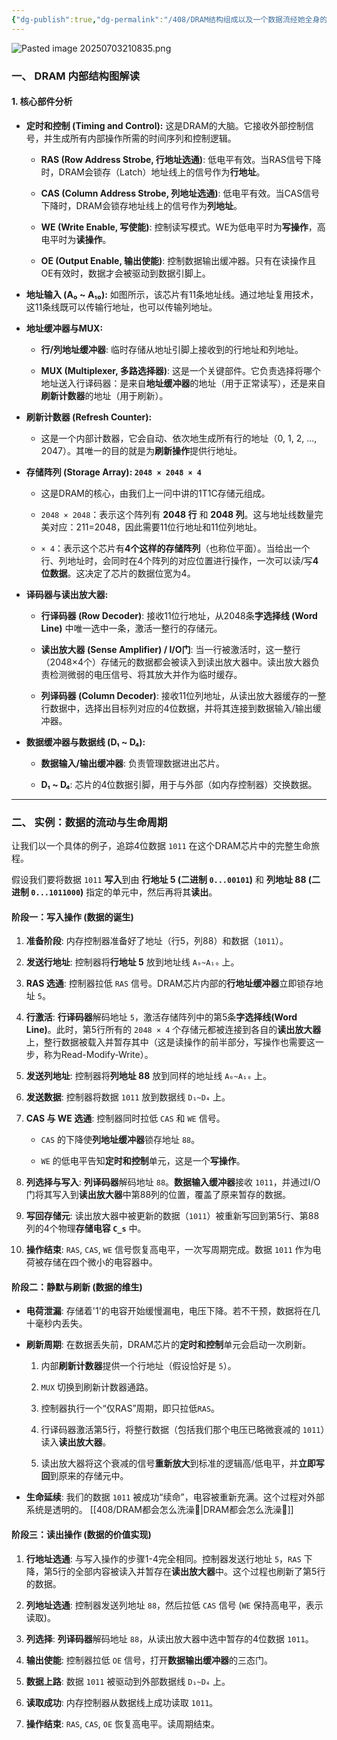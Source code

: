 ```yaml
---
{"dg-publish":true,"dg-permalink":"/408/DRAM结构组成以及一个数据流经她全身的例子🥵","permalink":"/408/DRAM结构组成以及一个数据流经她全身的例子🥵/","dgShowBacklinks":true,"dgShowLocalGraph":true,"dgShowInlineTitle":true}
---
```


![Pasted image 20250703210835.png](/img/user/%E9%99%84%E4%BB%B6/Pasted%20image%2020250703210835.png)
### 一、 DRAM 内部结构图解读
#### 1. 核心部件分析

- **定时和控制 (Timing and Control):** 这是DRAM的大脑。它接收外部控制信号，并生成所有内部操作所需的时间序列和控制逻辑。
    
    - **RAS (Row Address Strobe, 行地址选通)**: 低电平有效。当RAS信号下降时，DRAM会锁存（Latch）地址线上的信号作为**行地址**。
        
    - **CAS (Column Address Strobe, 列地址选通)**: 低电平有效。当CAS信号下降时，DRAM会锁存地址线上的信号作为**列地址**。
        
    - **WE (Write Enable, 写使能)**: 控制读写模式。WE为低电平时为**写操作**，高电平时为**读操作**。
        
    - **OE (Output Enable, 输出使能)**: 控制数据输出缓冲器。只有在读操作且OE有效时，数据才会被驱动到数据引脚上。
        
- **地址输入 (A₀ ~ A₁₀):** 如图所示，该芯片有11条地址线。通过地址复用技术，这11条线既可以传输行地址，也可以传输列地址。
    
- **地址缓冲器与MUX:**
    
    - **行/列地址缓冲器**: 临时存储从地址引脚上接收到的行地址和列地址。
        
    - **MUX (Multiplexer, 多路选择器)**: 这是一个关键部件。它负责选择将哪个地址送入行译码器：是来自**地址缓冲器**的地址（用于正常读写），还是来自**刷新计数器**的地址（用于刷新）。
        
- **刷新计数器 (Refresh Counter):**
    
    - 这是一个内部计数器，它会自动、依次地生成所有行的地址（0, 1, 2, ..., 2047）。其唯一的目的就是为**刷新操作**提供行地址。
        
- **存储阵列 (Storage Array): `2048 × 2048 × 4`**
    
    - 这是DRAM的核心，由我们上一问中讲的1T1C存储元组成。
        
    - `2048 × 2048`：表示这个阵列有 **2048 行** 和 **2048 列**。这与地址线数量完美对应：211=2048，因此需要11位行地址和11位列地址。
        
    - `× 4`：表示这个芯片有**4个这样的存储阵列**（也称位平面）。当给出一个行、列地址时，会同时在4个阵列的对应位置进行操作，一次可以读/写**4位数据**。这决定了芯片的数据位宽为4。
        
- **译码器与读出放大器:**
    
    - **行译码器 (Row Decoder)**: 接收11位行地址，从2048条**字选择线 (Word Line)** 中唯一选中一条，激活一整行的存储元。
        
    - **读出放大器 (Sense Amplifier) / I/O门**: 当一行被激活时，这一整行（2048×4个）存储元的数据都会被读入到读出放大器中。读出放大器负责检测微弱的电压信号、将其放大并作为临时缓存。
        
    - **列译码器 (Column Decoder)**: 接收11位列地址，从读出放大器缓存的一整行数据中，选择出目标列对应的4位数据，并将其连接到数据输入/输出缓冲器。
        
- **数据缓冲器与数据线 (D₁ ~ D₄):**
    
    - **数据输入/输出缓冲器**: 负责管理数据进出芯片。
        
    - **D₁ ~ D₄**: 芯片的4位数据引脚，用于与外部（如内存控制器）交换数据。
        

---

### 二、 实例：数据的流动与生命周期

让我们以一个具体的例子，追踪4位数据 `1011` 在这个DRAM芯片中的完整生命旅程。

假设我们要将数据 `1011` **写入**到由 **行地址 5 (二进制 `0...00101`)** 和 **列地址 88 (二进制 `0...1011000`)** 指定的单元中，然后再将其**读出**。

#### 阶段一：写入操作 (数据的诞生)

1. **准备阶段**: 内存控制器准备好了地址（行5，列88）和数据（`1011`）。
    
2. **发送行地址**: 控制器将**行地址 5** 放到地址线 `A₀~A₁₀` 上。
    
3. **RAS 选通**: 控制器拉低 `RAS` 信号。DRAM芯片内部的**行地址缓冲器**立即锁存地址 `5`。
    
4. **行激活**: **行译码器**解码地址 `5`，激活存储阵列中的第5条**字选择线(Word Line)**。此时，第5行所有的 `2048 × 4` 个存储元都被连接到各自的**读出放大器**上，整行数据被载入并暂存其中（这是读操作的前半部分，写操作也需要这一步，称为Read-Modify-Write）。
    
5. **发送列地址**: 控制器将**列地址 88** 放到同样的地址线 `A₀~A₁₀` 上。
    
6. **发送数据**: 控制器将数据 `1011` 放到数据线 `D₁~D₄` 上。
    
7. **CAS 与 WE 选通**: 控制器同时拉低 `CAS` 和 `WE` 信号。
    
    - `CAS` 的下降使**列地址缓冲器**锁存地址 `88`。
        
    - `WE` 的低电平告知**定时和控制**单元，这是一个**写操作**。
        
8. **列选择与写入**: **列译码器**解码地址 `88`。**数据输入缓冲器**接收 `1011`，并通过I/O门将其写入到**读出放大器**中第88列的位置，覆盖了原来暂存的数据。
    
9. **写回存储元**: 读出放大器中被更新的数据（`1011`）被重新写回到第5行、第88列的4个物理**存储电容 `C_s`** 中。
    
10. **操作结束**: `RAS`, `CAS`, `WE` 信号恢复高电平，一次写周期完成。数据 `1011` 作为电荷被存储在四个微小的电容器中。
    

#### 阶段二：静默与刷新 (数据的维生)

- **电荷泄漏**: 存储着'1'的电容开始缓慢漏电，电压下降。若不干预，数据将在几十毫秒内丢失。
    
- **刷新周期**: 在数据丢失前，DRAM芯片的**定时和控制**单元会启动一次刷新。
    
    1. 内部**刷新计数器**提供一个行地址（假设恰好是 `5`）。
        
    2. `MUX` 切换到刷新计数器通路。
        
    3. 控制器执行一个“仅RAS”周期，即只拉低`RAS`。
        
    4. 行译码器激活第5行，将整行数据（包括我们那个电压已略微衰减的 `1011`）读入**读出放大器**。
        
    5. 读出放大器将这个衰减的信号**重新放大**到标准的逻辑高/低电平，并**立即写回**到原来的存储元中。
        
- **生命延续**: 我们的数据 `1011` 被成功“续命”，电容被重新充满。这个过程对外部系统是透明的。
    [[408/DRAM都会怎么洗澡🥵\|DRAM都会怎么洗澡🥵]]

#### 阶段三：读出操作 (数据的价值实现)

1. **行地址选通**: 与写入操作的步骤1-4完全相同。控制器发送行地址 `5`，`RAS` 下降，第5行的全部内容被读入并暂存在**读出放大器**中。这个过程也刷新了第5行的数据。
    
2. **列地址选通**: 控制器发送列地址 `88`，然后拉低 `CAS` 信号 (`WE` 保持高电平，表示读取)。
    
3. **列选择**: **列译码器**解码地址 `88`，从读出放大器中选中暂存的4位数据 `1011`。
    
4. **输出使能**: 控制器拉低 `OE` 信号，打开**数据输出缓冲器**的三态门。
    
5. **数据上路**: 数据 `1011` 被驱动到外部数据线 `D₁~D₄` 上。
    
6. **读取成功**: 内存控制器从数据线上成功读取 `1011`。
    
7. **操作结束**: `RAS`, `CAS`, `OE` 恢复高电平。读周期结束。
    
